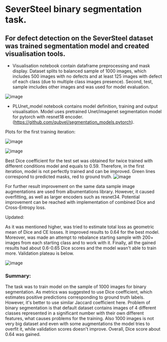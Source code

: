 # SeverSteel binary segmentation task.
## For defect detection on the SeverSteel dataset was trained segmentation model and created visualisation tools.

* Visualisation notebook contain dataframe preprocessing and mask display. Dataset splits to balanced sample of 1000 images, which includes 500 images with no defects and at least 125 images with defect of each class (due to multiple class images presence). Second, test, sample imcludes other images and was used for model evaluation.

![image](https://user-images.githubusercontent.com/64214190/130695465-6c5abd04-04f0-44ad-a971-2fa0a53de3fa.png)

* PLUnet_model notebook contains model definition, training and output visualisation. Model uses pretrained Unet/imagenet segmentation model for pytorch with resnet18 encoder. 
(https://github.com/qubvel/segmentation_models.pytorch).

Plots for the first training iteration:

![image](https://user-images.githubusercontent.com/64214190/130696828-b4e8082f-1ba5-4500-8a43-696bedf9a963.png)

![image](https://user-images.githubusercontent.com/64214190/130696789-df54b3dc-1cd9-4ee6-94d2-faeb0cdb2e75.png)


Best Dice coefficient for the test set was obtained for twice trained with different conditions model and equals to 0.59.
Therefore, in the first iteration, model is not perfectly trained and can be improved. Green lines correspond to predicted masks, red to ground truth.
![image](https://user-images.githubusercontent.com/64214190/130696907-d246b6f9-1bfe-493b-8118-36efcd22a266.png)

For further result improvement on the same data sample image augmentations are used from albumentations library. However, it caused overfitting, as well as larger encoders such as resnet34. Potential improvement can be reached with implementation of combined Dice and Cross-Entropy loss.


Updated:

As it was mentioned higher, was tried to estimate total loss as geometric mean of Dice and CE losses. It improved results to 0.64 for the best model. Moreover, was made an attempt to rebalance starting sample with 200+ images from each starting class and to work with it. Finally, all the gained results had about 0.6-0.65 Dice scores and the model wasn't able to train more. Validation plateau is below.

![image](https://user-images.githubusercontent.com/64214190/131269499-538b71c4-0304-4b38-9e9f-c682abc73753.png)

### Summary: 
The task was to train model on the sample of 1000 images for binary segmentation. As metrics was suggested to use Dice coefficient, which estimates positive predictions corresponding to ground truth labels. However, it's better to use similar Jaccard coefficient here. Problem of binary segmentation is that default dataset contains images of 4 different classes represented in a significant number with their own different features, what causes problems for the training. Also 1000 images is not very big dataset and even with some augmentations the model tries to overfit it, while validation scores doesn't improve. Overall, Dice score about 0.64 was gained. 
